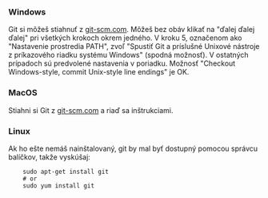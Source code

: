 ### Windows

Git si môžeš stiahnuť z [git-scm.com](http://git-scm.com/). Môžeš bez obáv klikať na "ďalej ďalej ďalej" pri všetkých krokoch okrem jedného. V kroku 5, označenom ako "Nastavenie prostredia PATH", zvoľ "Spustiť Git a príslušné Unixové nástroje z príkazového riadku systému Windows" (spodná možnosť). V ostatných prípadoch sú predvolené nastavenia v poriadku. Možnosť "Checkout Windows-style, commit Unix-style line endings" je OK.

### MacOS

Stiahni si Git z [git-scm.com](http://git-scm.com/) a riaď sa inštrukciami.

### Linux

Ak ho ešte nemáš nainštalovaný, git by mal byť dostupný pomocou správcu balíčkov, takže vyskúšaj:

```
    sudo apt-get install git
    # or
    sudo yum install git
```

